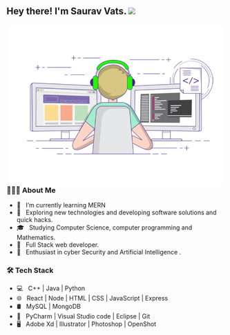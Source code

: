 <h2> Hey there! I'm Saurav Vats. <img src="https://github.com/souvikguria98/souvikguria98/blob/master/Hi.gif" width="25"></h2>
<img align="right" alt="GIF" src="https://raw.githubusercontent.com/devSouvik/devSouvik/master/gif3.gif" width="500"/>

<h3> 👨🏻‍💻 About Me </h3>

- 🔭 &nbsp; I’m currently learning MERN
- 🤔 &nbsp; Exploring new technologies and developing software solutions and quick hacks.
- 🎓 &nbsp; Studying Computer Science, computer programming and Mathematics.
- 💼 &nbsp; Full Stack web developer.
- 🌱 &nbsp; Enthusiast in cyber Security and Artificial Intelligence .

<h3>🛠 Tech Stack</h3>

- 💻 &nbsp; C++ | Java | Python  
- 🌐 &nbsp; React | Node | HTML | CSS | JavaScript | Express 
- 🛢 &nbsp;  MySQL | MongoDB
- 🔧 &nbsp; PyCharm | Visual Studio code | Eclipse | Git
- 🖥 &nbsp;  Adobe Xd | Illustrator | Photoshop | OpenShot
